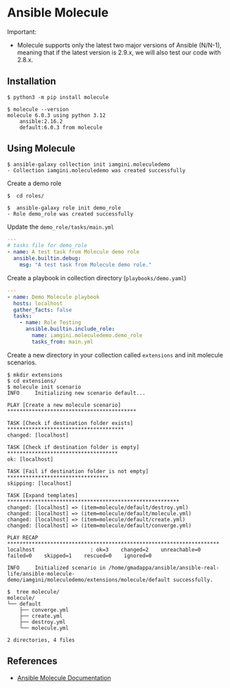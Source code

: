 # Ansible Molecule

Important: 

- Molecule supports only the latest two major versions of Ansible (N/N-1), meaning that if the latest version is 2.9.x, we will also test our code with 2.8.x.

## Installation

```shell
$ python3 -m pip install molecule

$ molecule --version
molecule 6.0.3 using python 3.12 
    ansible:2.16.2
    default:6.0.3 from molecule
```

## Using Molecule

```shell
$ ansible-galaxy collection init iamgini.moleculedemo
- Collection iamgini.moleculedemo was created successfully
```

Create a demo role

```shell
$  cd roles/

$  ansible-galaxy role init demo_role
- Role demo_role was created successfully
```

Update the `demo_role/tasks/main.yml`

```yaml
---
# tasks file for demo_role
- name: A test task from Molecule demo role
  ansible.builtin.debug:
    msg: "A test task from Molecule demo role."
```

Create a playbook in collection directory (`playbooks/demo.yaml`)

```yaml
---
- name: Demo Molecule playbook
  hosts: localhost
  gather_facts: false
  tasks:
    - name: Role Testing
      ansible.builtin.include_role:
        name: iamgini.moleculedemo.demo_role
        tasks_from: main.yml
```

Create a new directory in your collection called `extensions` and init molecule scenarios.

```shell
$ mkdir extensions
$ cd extensions/
$ molecule init scenario
INFO     Initializing new scenario default...

PLAY [Create a new molecule scenario] ******************************************

TASK [Check if destination folder exists] **************************************
changed: [localhost]

TASK [Check if destination folder is empty] ************************************
ok: [localhost]

TASK [Fail if destination folder is not empty] *********************************
skipping: [localhost]

TASK [Expand templates] ********************************************************
changed: [localhost] => (item=molecule/default/destroy.yml)
changed: [localhost] => (item=molecule/default/molecule.yml)
changed: [localhost] => (item=molecule/default/create.yml)
changed: [localhost] => (item=molecule/default/converge.yml)

PLAY RECAP *********************************************************************
localhost                  : ok=3    changed=2    unreachable=0    failed=0    skipped=1    rescued=0    ignored=0

INFO     Initialized scenario in /home/gmadappa/ansible/ansible-real-life/ansible-molecule-demo/iamgini/moleculedemo/extensions/molecule/default successfully.
```

```shell
$  tree molecule/
molecule/
└── default
    ├── converge.yml
    ├── create.yml
    ├── destroy.yml
    └── molecule.yml

2 directories, 4 files
```

## References

- [Ansible Molecule Documentation](https://ansible.readthedocs.io/projects/molecule/)
